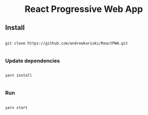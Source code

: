 <div align="center">
    <h1>React Progressive Web App</h1>
</div>

## Install

<pre>
<code>
git clone https://github.com/andrewkariuki/ReactPWA.git
</code>
</pre>

### Update dependencies

<pre>
<code>
yarn install
</code>
</pre>

### Run

<pre>
<code>
yarn start
</code>
</pre>